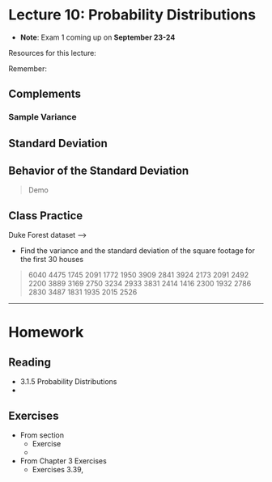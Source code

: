 # Lecture 10: Probability Distributions
* __Note__: Exam 1 coming up on __September 23-24__

Resources for this lecture:

Remember:

## Complements


### Sample Variance


## Standard Deviation


## Behavior of the Standard Deviation
> Demo

## Class Practice
Duke Forest dataset --> 
* Find the variance and the standard deviation of the square footage for the first 30 houses
> 6040	4475 	1745 	2091 	1772
> 1950	3909	2841	3924	2173
> 2091	2492	2200	3889	3169
> 2750	3234	2933	3831	2414
> 1416	2300	1932	2786	2830
> 3487	1831	1935	2015	2526


-----
# Homework
## Reading
* 3.1.5 Probability Distributions
* 

## Exercises
* From section 
  * Exercise 
  * 
* From Chapter 3 Exercises
  * Exercises 3.39, 
